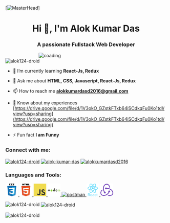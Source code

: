 [![MasterHead](https://onlylinks.pro/wp-content/uploads/2021/01/main-qimg-fa7b4bdc3b2f73e749e5c2c646d4ae13.gif)]
<h1 align="center">Hi 👋, I'm Alok Kumar Das</h1>
<h3 align="center">A passionate Fullstack Web Developer</h3>
<img src="https://c.tenor.com/2uyENRmiUt0AAAAC/coding.gif" align="right" alt="coading" width="400"/>

<p align="left"> <img src="https://komarev.com/ghpvc/?username=alok124-droid&label=Profile%20views&color=0e75b6&style=flat" alt="alok124-droid" /> </p>

- 🌱 I’m currently learning **React-Js, Redux**

- 💬 Ask me about **HTML, CSS, Javascript, React-Js, Redux**

- 📫 How to reach me **alokkumardasd2016@gmail.com**

- 📄 Know about my experiences [https://drive.google.com/file/d/1V3okO_GZstkFTxb64iSCdkqFu0Ko1tdl/view?usp=sharing](https://drive.google.com/file/d/1V3okO_GZstkFTxb64iSCdkqFu0Ko1tdl/view?usp=sharing)

- ⚡ Fun fact **I am Funny**

<h3 align="left">Connect with me:</h3>
<p align="left">
<a href="https://codepen.io/alok124-droid" target="blank"><img align="center" src="https://raw.githubusercontent.com/rahuldkjain/github-profile-readme-generator/master/src/images/icons/Social/codepen.svg" alt="alok124-droid" height="30" width="40" /></a>
<a href="https://linkedin.com/in/alok-kumar-das" target="blank"><img align="center" src="https://raw.githubusercontent.com/rahuldkjain/github-profile-readme-generator/master/src/images/icons/Social/linked-in-alt.svg" alt="alok-kumar-das" height="30" width="40" /></a>
<a href="https://codesandbox.com/alokkumardasd2016" target="blank"><img align="center" src="https://raw.githubusercontent.com/rahuldkjain/github-profile-readme-generator/master/src/images/icons/Social/codesandbox.svg" alt="alokkumardasd2016" height="30" width="40" /></a>
</p>

<h3 align="left">Languages and Tools:</h3>
<p align="left"> <a href="https://www.w3schools.com/css/" target="_blank" rel="noreferrer"> <img src="https://raw.githubusercontent.com/devicons/devicon/master/icons/css3/css3-original-wordmark.svg" alt="css3" width="40" height="40"/> </a> <a href="https://www.w3.org/html/" target="_blank" rel="noreferrer"> <img src="https://raw.githubusercontent.com/devicons/devicon/master/icons/html5/html5-original-wordmark.svg" alt="html5" width="40" height="40"/> </a> <a href="https://developer.mozilla.org/en-US/docs/Web/JavaScript" target="_blank" rel="noreferrer"> <img src="https://raw.githubusercontent.com/devicons/devicon/master/icons/javascript/javascript-original.svg" alt="javascript" width="40" height="40"/> </a> <a href="https://nodejs.org" target="_blank" rel="noreferrer"> <img src="https://raw.githubusercontent.com/devicons/devicon/master/icons/nodejs/nodejs-original-wordmark.svg" alt="nodejs" width="40" height="40"/> </a> <a href="https://postman.com" target="_blank" rel="noreferrer"> <img src="https://www.vectorlogo.zone/logos/getpostman/getpostman-icon.svg" alt="postman" width="40" height="40"/> </a> <a href="https://reactjs.org/" target="_blank" rel="noreferrer"> <img src="https://raw.githubusercontent.com/devicons/devicon/master/icons/react/react-original-wordmark.svg" alt="react" width="40" height="40"/> </a> <a href="https://redux.js.org" target="_blank" rel="noreferrer"> <img src="https://raw.githubusercontent.com/devicons/devicon/master/icons/redux/redux-original.svg" alt="redux" width="40" height="40"/> </a> </p>

<p><img align="left" src="https://github-readme-stats.vercel.app/api/top-langs?username=alok124-droid&show_icons=true&locale=en&layout=compact" alt="alok124-droid" /></p>

<p>&nbsp;<img align="center" src="https://github-readme-stats.vercel.app/api?username=alok124-droid&show_icons=true&locale=en" alt="alok124-droid" /></p>

<p><img align="center" src="https://github-readme-streak-stats.herokuapp.com/?user=alok124-droid&" alt="alok124-droid" /></p>

